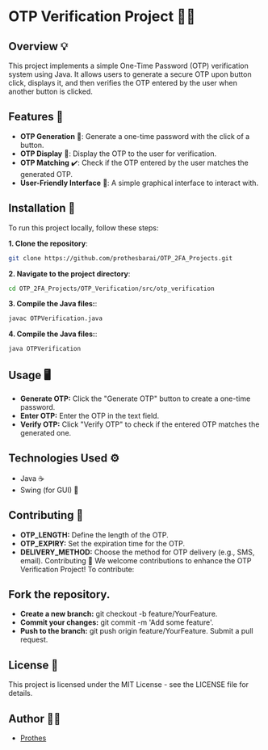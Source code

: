 # OTP Verification Project 🔐🚀
## Overview 💡
This project implements a simple One-Time Password (OTP) verification system using Java. It allows users to generate a secure OTP upon button click, displays it, and then verifies the OTP entered by the user when another button is clicked.

## Features 🌟
- **OTP Generation** 🔑: Generate a one-time password with the click of a button.
- **OTP Display** 👀: Display the OTP to the user for verification.
- **OTP Matching** ✔️: Check if the OTP entered by the user matches the generated OTP.
- **User-Friendly Interface** 🎨: A simple graphical interface to interact with.
## Installation 🔧

To run this project locally, follow these steps:

**1. Clone the repository**:
   ```bash
   git clone https://github.com/prothesbarai/OTP_2FA_Projects.git
   ```
**2. Navigate to the project directory**:
```bash
cd OTP_2FA_Projects/OTP_Verification/src/otp_verification
```

**3. Compile the Java files:**:
```bash
javac OTPVerification.java
```

**4. Compile the Java files:**:
```bash
java OTPVerification
```

## Usage 🖥️
- **Generate OTP:** Click the "Generate OTP" button to create a one-time password.
- **Enter OTP:** Enter the OTP in the text field.
- **Verify OTP:** Click "Verify OTP" to check if the entered OTP matches the generated one.
## Technologies Used ⚙️
- Java ☕
- Swing (for GUI) 🎨
## Contributing 🤝
- **OTP_LENGTH:** Define the length of the OTP.
- **OTP_EXPIRY:** Set the expiration time for the OTP.
- **DELIVERY_METHOD:** Choose the method for OTP delivery (e.g., SMS, email).
Contributing 🤝
We welcome contributions to enhance the OTP Verification Project! To contribute:

## Fork the repository.
- **Create a new branch:** git checkout -b feature/YourFeature.
- **Commit your changes:** git commit -m 'Add some feature'.
- **Push to the branch:** git push origin feature/YourFeature.
Submit a pull request.

## License 📜
This project is licensed under the MIT License - see the LICENSE file for details.

## Author 👨‍💻
- [Prothes](https://github.com/prothesbarai)
